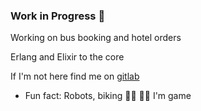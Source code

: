### Work in Progress 🚧

Working on bus booking and hotel orders 

Erlang and Elixir to the core 

If I'm not here find me on [gitlab](https://gitlab.com/wanjiku_macharia) 

 * Fun fact: Robots, biking 🚴🏽‍  🏊🏽‍ I'm game 
 
<!--
**WanjikuMac/WanjikuMac** is a ✨ _special_ ✨ repository because its `README.md` (this file) appears on your GitHub profile.

Here are some ideas to get you started:

- 🔭 I’m currently working on ...
- 🌱 I’m currently learning ...
- 👯 I’m looking to collaborate on ...
- 🤔 I’m looking for help with ...
- 💬 Ask me about ...
- 📫 How to reach me: ...
- 😄 Pronouns: ...
- ⚡ Fun fact: ...
-->
